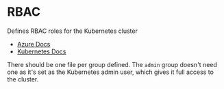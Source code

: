 # RBAC

Defines RBAC roles for the Kubernetes cluster

- [Azure Docs](https://docs.microsoft.com/en-us/azure/aks/azure-ad-rbac)
- [Kubernetes Docs](https://kubernetes.io/docs/reference/access-authn-authz/rbac)

There should be one file per group defined. The `admin` group doesn't need
one as it's set as the Kubernetes admin user, which gives it full access to
the cluster. 
